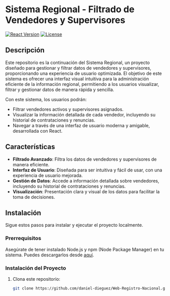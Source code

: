 # Sistema Regional - Filtrado de Vendedores y Supervisores

[![React Version](https://img.shields.io/badge/React-18.0.0-blue.svg)](https://reactjs.org/)
[![License](https://img.shields.io/badge/license-MIT-green.svg)](https://opensource.org/licenses/MIT)

## Descripción

Este repositorio es la continuación del Sistema Regional, un proyecto diseñado para gestionar y filtrar datos de vendedores y supervisores, proporcionando una experiencia de usuario optimizada. El objetivo de este sistema es ofrecer una interfaz visual intuitiva para la administración eficiente de la información regional, permitiendo a los usuarios visualizar, filtrar y gestionar datos de manera rápida y sencilla.

Con este sistema, los usuarios podrán:

- Filtrar vendedores activos y supervisores asignados.
- Visualizar la información detallada de cada vendedor, incluyendo su historial de contrataciones y renuncias.
- Navegar a través de una interfaz de usuario moderna y amigable, desarrollada con React.

## Características

- **Filtrado Avanzado**: Filtra los datos de vendedores y supervisores de manera eficiente.
- **Interfaz de Usuario**: Diseñada para ser intuitiva y fácil de usar, con una experiencia de usuario mejorada.
- **Gestión de Datos**: Accede a información detallada sobre vendedores, incluyendo su historial de contrataciones y renuncias.
- **Visualización**: Presentación clara y visual de los datos para facilitar la toma de decisiones.

## Instalación

Sigue estos pasos para instalar y ejecutar el proyecto localmente.

### Prerrequisitos

Asegúrate de tener instalado Node.js y npm (Node Package Manager) en tu sistema. Puedes descargarlos desde [aquí](https://nodejs.org/).

### Instalación del Proyecto

1. Clona este repositorio:
   ```bash
   git clone https://github.com/daniel-dieguez/Web-Registro-Nacional.git

